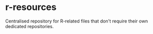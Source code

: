 # r-resources
Centralised repository for R-related files that don't require their own dedicated repositories.
